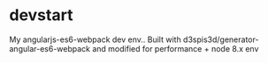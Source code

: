 # devstart
My angularjs-es6-webpack dev env.. Built with d3spis3d/generator-angular-es6-webpack and modified for performance + node 8.x env
